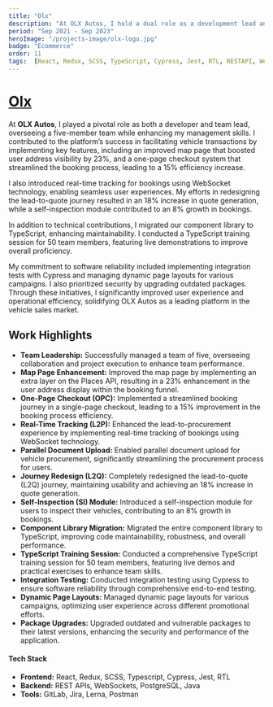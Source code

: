 ```yaml
---
title: "Olx"
description: "At OLX Autos, I hold a dual role as a development lead and team manager, overseeing a team of five while implementing a range of user interface solutions using JavaScript, React, and SCSS. My contributions include improving the booking funnel through enhancements in the map page, developing a one-page checkout process, and implementing real-time tracking for a seamless user experience. Additionally, I led the migration of our component library to TypeScript, conducted integration testing with Cypress, and managed code using GitLab. My efforts have resulted in notable increases in user engagement and streamlined processes."
period: "Sep 2021 - Sep 2023"
heroImage: "/projects-image/olx-logo.jpg"
badge: "Ecommerce"
order: 11
tags:  [React, Redux, SCSS, TypeScript, Cypress, Jest, RTL, RESTAPI, WebSocket, GitLab, Jira, Lerna, Postman, PostgreSQL, Java]
---
```


# [Olx](https://www.olx.in/)
At **OLX Autos**, I played a pivotal role as both a developer and team lead, overseeing a five-member team while enhancing my management skills. I contributed to the platform’s success in facilitating vehicle transactions by implementing key features, including an improved map page that boosted user address visibility by 23%, and a one-page checkout system that streamlined the booking process, leading to a 15% efficiency increase.

I also introduced real-time tracking for bookings using WebSocket technology, enabling seamless user experiences. My efforts in redesigning the lead-to-quote journey resulted in an 18% increase in quote generation, while a self-inspection module contributed to an 8% growth in bookings.

In addition to technical contributions, I migrated our component library to TypeScript, enhancing maintainability. I conducted a TypeScript training session for 50 team members, featuring live demonstrations to improve overall proficiency.

My commitment to software reliability included implementing integration tests with Cypress and managing dynamic page layouts for various campaigns. I also prioritized security by upgrading outdated packages. Through these initiatives, I significantly improved user experience and operational efficiency, solidifying OLX Autos as a leading platform in the vehicle sales market.

## Work Highlights
- **Team Leadership:** Successfully managed a team of five, overseeing collaboration and project execution to enhance team performance.
- **Map Page Enhancement:** Improved the map page by implementing an extra layer on the Places API, resulting in a 23% enhancement in the user address display within the booking funnel.
- **One-Page Checkout (OPC):** Implemented a streamlined booking journey in a single-page checkout, leading to a 15% improvement in the booking process efficiency.
- **Real-Time Tracking (L2P):** Enhanced the lead-to-procurement experience by implementing real-time tracking of bookings using WebSocket technology.
- **Parallel Document Upload:** Enabled parallel document upload for vehicle procurement, significantly streamlining the procurement process for users.
- **Journey Redesign (L2Q):** Completely redesigned the lead-to-quote (L2Q) journey, maintaining usability and achieving an 18% increase in quote generation.
- **Self-Inspection (SI) Module:** Introduced a self-inspection module for users to inspect their vehicles, contributing to an 8% growth in bookings.
- **Component Library Migration:** Migrated the entire component library to TypeScript, improving code maintainability, robustness, and overall performance.
- **TypeScript Training Session:** Conducted a comprehensive TypeScript training session for 50 team members, featuring live demos and practical exercises to enhance team skills.
- **Integration Testing:** Conducted integration testing using Cypress to ensure software reliability through comprehensive end-to-end testing.
- **Dynamic Page Layouts:** Managed dynamic page layouts for various campaigns, optimizing user experience across different promotional efforts.
- **Package Upgrades:** Upgraded outdated and vulnerable packages to their latest versions, enhancing the security and performance of the application.

#### Tech Stack
- **Frontend:** React, Redux, SCSS, Typescript, Cypress, Jest, RTL
- **Backend:** REST APIs, WebSockets, PostgreSQL, Java
- **Tools:** GitLab, Jira, Lerna, Postman

